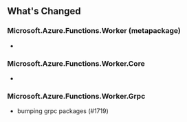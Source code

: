 ## What's Changed

<!-- Please add your release notes in the following format:
- My change description (#PR/#issue)
-->

### Microsoft.Azure.Functions.Worker (metapackage) <version>

- <entry>

### Microsoft.Azure.Functions.Worker.Core <version>

- <entry>

### Microsoft.Azure.Functions.Worker.Grpc <version>

- bumping grpc packages (#1719)